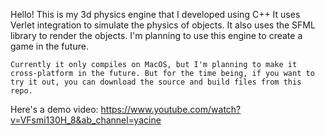 Hello! This is my 3d physics engine that I developed using C++
It uses Verlet integration to simulate the physics of objects. It also uses the SFML library to render the objects.
I'm planning to use this engine to create a game in the future.
```
Currently it only compiles on MacOS, but I'm planning to make it cross-platform in the future. But for the time being, if you want to try it out, you can download the source and build files from this repo.
```
Here's a demo video:
https://www.youtube.com/watch?v=VFsmi130H_8&ab_channel=yacine
